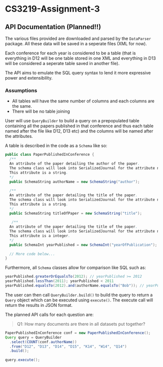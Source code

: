 # CS3219-Assignment-3

## API Documentation (Planned!!)

The various files provided are downloaded and parsed by the `DataParser` package. All these data will be saved in a seperate files
(XML for now). 

Each conference for each year is considered to be a table (that is everything in D12 will be one table stored in one
XML and everything in D13 will be considered a seperate table saved in another file).

The API aims to emulate the SQL query syntax to lend it more expressive power and extensibility.

### Assumptions

* All tables will have the same number of columns and each columns are the same.
* There will be no table joining

User will use `QueryBuilder` to build a query on a prepopulated table containing all the papers published in that conference and thus each table named after the file like D12, D13 etc) and the columns will be named after the attributes. 

A table is described in the code as a `Schema` like so:

```java
public class PaperPublishedInConference {
  /**
  An attribute of the paper detailing the author of the paper.
  The schema class will look into SerializedJournal for the attribute named "author"
  This attribute is a string.
  */
  public SchemaString authorName = new SchemaString("author");
  
  /**
  An attribute of the paper detailing the title of the paper.
  The schema class will look into SerializedJournal for the attribute named "title"
  This attribute is a string.
  */
  public SchemaString titleOfPaper = new SchemaString("title");
  
   /**
  An attribute of the paper detailing the title of the paper.
  The schema class will look into SerializedJournal for the attribute named "yearOfPublication"
  This attribute is a integer.
  */
  public SchemaInt yearPublished = new SchemaInt("yearOfPublication");
  
  // More code below...
}

```

Furthermore, all `Schema` classes allow for comparison like SQL such as:

```java
yearPublished.greaterOrEqualsTo(2012); // yearPublished >= 2012
yearPublished.lessThan(2011); yearPublished < 2011
yearPublished.equalsTo(2012).and(authorName.equalsTo("Bob")); // yearPublished = 2012 AND authorName = 'Bob'

```

The user can then call `QueryBuilder.build()` to build the query to return a `Query` object which can be executed using `execute()`.
The execute call will return the results in JSON format.

The planned API calls for each question are:

> Q1: How many documents are there in all datasets put together?
```java
PaperPublishedInConference conf = new PaperPublishedInConference();
Query query = QueryBuilder
  .select(COUNT(conf.authorName))
  .from("D12", "D13", "D14", "D15", "K14", "W14", "Q14")
  .build();
  
query.execute();
```
